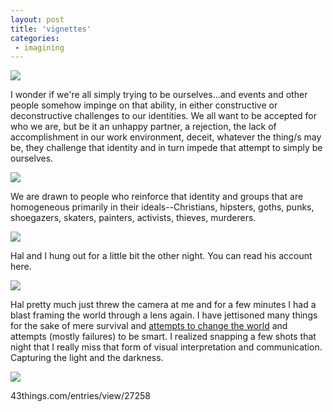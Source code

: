 ```yaml
---
layout: post
title: 'vignettes'
categories:
 - imagining
---
```


![]({{site.url}}/assets/2005/05/daniel103.jpg)

I wonder if we're all simply trying to be ourselves...and events and other people somehow impinge on that ability, in either constructive or deconstructive challenges to our identities. We all want to be accepted for who we are, but be it an unhappy partner, a rejection, the lack of accomplishment in our work environment, deceit, whatever the thing/s may be, they challenge that identity and in turn impede that attempt to simply be ourselves.

![]({{site.url}}/assets/2005/05/daniel105.jpg)

We are drawn to people who reinforce that identity and groups that are homogeneous primarily in their ideals--Christians, hipsters, goths, punks, shoegazers, skaters, painters, activists, thieves, murderers.

![]({{site.url}}/assets/2005/05/daniel114.jpg)

Hal and I hung out for a little bit the other night. You can read his account <a class="dead">here</a>.

![]({{site.url}}/assets/2005/05/daniel128.jpg)

Hal pretty much just threw the camera at me and for a few minutes I had a blast framing the world through a lens again. I have jettisoned many things for the sake of mere survival and <a href="/2016/03/15/goodbye-integration-research/">attempts to change the world</a> and attempts (mostly failures) to be smart. I realized snapping a few shots that night that I really miss that form of visual interpretation and communication. Capturing the light and the darkness.

![]({{site.url}}/assets/2005/05/laugh_thumb.jpg)

<a class="dead">43things.com/entries/view/27258</a>
